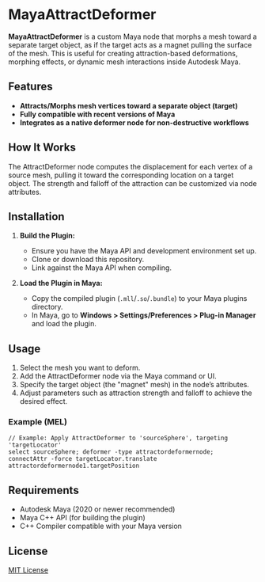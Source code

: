 # MayaAttractDeformer

**MayaAttractDeformer** is a custom Maya node that morphs a mesh toward a separate target object, as if the target acts as a magnet pulling the surface of the mesh. This is useful for creating attraction-based deformations, morphing effects, or dynamic mesh interactions inside Autodesk Maya.

## Features

- **Attracts/Morphs mesh vertices toward a separate object (target)**
- **Fully compatible with recent versions of Maya**
- **Integrates as a native deformer node for non-destructive workflows**

## How It Works

The AttractDeformer node computes the displacement for each vertex of a source mesh, pulling it toward the corresponding location on a target object. The strength and falloff of the attraction can be customized via node attributes.

## Installation

1. **Build the Plugin:**
    - Ensure you have the Maya API and development environment set up.
    - Clone or download this repository.
    - Link against the Maya API when compiling.

2. **Load the Plugin in Maya:**
    - Copy the compiled plugin (`.mll`/`.so`/`.bundle`) to your Maya plugins directory.
    - In Maya, go to **Windows > Settings/Preferences > Plug-in Manager** and load the plugin.

## Usage

1. Select the mesh you want to deform.
2. Add the AttractDeformer node via the Maya command or UI.
3. Specify the target object (the "magnet" mesh) in the node’s attributes.
4. Adjust parameters such as attraction strength and falloff to achieve the desired effect.

### Example (MEL)

```mel
// Example: Apply AttractDeformer to 'sourceSphere', targeting 'targetLocator'
select sourceSphere; deformer -type attractordeformernode;
connectAttr -force targetLocator.translate attractordeformernode1.targetPosition
```

## Requirements

- Autodesk Maya (2020 or newer recommended)
- Maya C++ API (for building the plugin)
- C++ Compiler compatible with your Maya version

## License

[MIT License](LICENSE)
